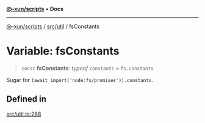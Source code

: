 [**@-xun/scripts**](../../../README.md) • **Docs**

***

[@-xun/scripts](../../../README.md) / [src/util](../README.md) / fsConstants

# Variable: fsConstants

> `const` **fsConstants**: *typeof* `constants` = `fs.constants`

Sugar for `(await import('node:fs/promises')).constants`.

## Defined in

[src/util.ts:288](https://github.com/Xunnamius/xscripts/blob/98c638c52caf3664112e7ea66eccd36ad205df77/src/util.ts#L288)
